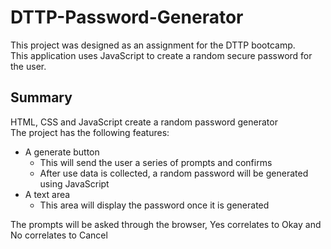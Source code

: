 # DTTP-Password-Generator
This project was designed as an assignment for the DTTP bootcamp.  
This application uses JavaScript to create a random secure password for the user.  

## Summary
HTML, CSS and JavaScript create a random password generator  
The project has the following features:  
* A generate button
  * This will send the user a series of prompts and confirms
  * After use data is collected, a random password will be generated using JavaScript
* A text area
  * This area will display the password once it is generated

The prompts will be asked through the browser, Yes correlates to Okay and No correlates to Cancel